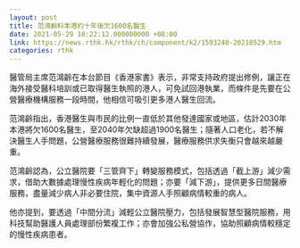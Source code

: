 ```yaml
---
layout: post
title: 范鴻齡料本港約十年後欠1600名醫生
date: 2021-05-29 10:22:12.000000000 +08:00
link: https://news.rthk.hk/rthk/ch/component/k2/1593240-20210529.htm
categories: rthk
---
```


醫管局主席范鴻齡在本台節目《香港家書》表示，非常支持政府提出修例，讓正在海外接受醫科培訓或已取得醫生執照的港人，可免試回港執業，而條件是先要在公營醫療機構服務一段時間，他相信可吸引更多港人醫生回流。

范鴻齡指出，香港醫生與市民的比例一直低於其他發達國家或地區，估計2030年本港將欠1600名醫生，至2040年欠缺超過1900名醫生；隨著人口老化，若不解決醫生人手問題，公營醫療服務很難持續發展，醫療服務供求失衡只會越來越嚴重。

范鴻齡認為，公立醫院要「三管齊下」轉變服務模式，包括透過「截上游」減少需求，借助大數據處理慢性疾病年輕化的問題；亦要「減下游」，提供更多日間醫療服務，盡量減少病人非必要住院，集中資源人手照顧病情較重的病人。

他亦提到，要透過「中間分流」減輕公立醫院壓力，包括發展智慧型醫院服務，用科技幫助醫護人員處理部份繁複工作；亦會加強公私營協作，協助照顧病情較穩定的慢性疾病患者。

